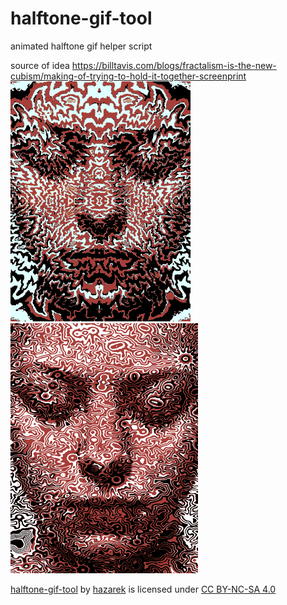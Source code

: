 # halftone-gif-tool
animated halftone gif helper script

source of idea
https://billtavis.com/blogs/fractalism-is-the-new-cubism/making-of-trying-to-hold-it-together-screenprint
![example1](example1.gif)  
![example1](example2.gif)

<p xmlns:dct="http://purl.org/dc/terms/" xmlns:cc="http://creativecommons.org/ns#" class="license-text"><a rel="cc:attributionURL" property="dct:title" href="https://github.com/hazarek/halftone-gif-tool">halftone-gif-tool</a> by <a rel="cc:attributionURL dct:creator" property="cc:attributionName" href="https://github.com/hazarek">hazarek</a> is licensed under <a rel="license" href="https://creativecommons.org/licenses/by-nc-sa/4.0">CC BY-NC-SA 4.0
